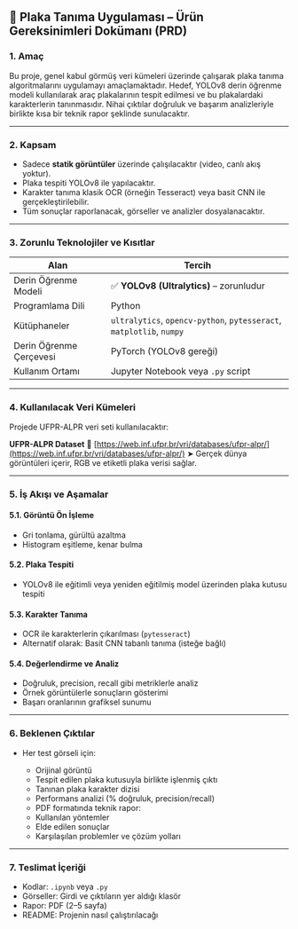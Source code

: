 ## 📄 Plaka Tanıma Uygulaması – Ürün Gereksinimleri Dokümanı (PRD)

### 1. **Amaç**

Bu proje, genel kabul görmüş veri kümeleri üzerinde çalışarak plaka tanıma algoritmalarını uygulamayı amaçlamaktadır. Hedef, YOLOv8 derin öğrenme modeli kullanılarak araç plakalarının tespit edilmesi ve bu plakalardaki karakterlerin tanınmasıdır. Nihai çıktılar doğruluk ve başarım analizleriyle birlikte kısa bir teknik rapor şeklinde sunulacaktır.

---

### 2. **Kapsam**

* Sadece **statik görüntüler** üzerinde çalışılacaktır (video, canlı akış yoktur).
* Plaka tespiti YOLOv8 ile yapılacaktır.
* Karakter tanıma klasik OCR (örneğin Tesseract) veya basit CNN ile gerçekleştirilebilir.
* Tüm sonuçlar raporlanacak, görseller ve analizler dosyalanacaktır.

---

### 3. **Zorunlu Teknolojiler ve Kısıtlar**

| Alan                    | Tercih                                                                  |
| ----------------------- | ----------------------------------------------------------------------- |
| Derin Öğrenme Modeli    | ✅ **YOLOv8 (Ultralytics)** – zorunludur                               |
| Programlama Dili        | Python                                                                  |
| Kütüphaneler            | `ultralytics`, `opencv-python`, `pytesseract`, `matplotlib`, `numpy`    |
| Derin Öğrenme Çerçevesi | PyTorch (YOLOv8 gereği)                                                |
| Kullanım Ortamı         | Jupyter Notebook veya `.py` script                                      |

---

### 4. **Kullanılacak Veri Kümeleri**

Projede UFPR-ALPR veri seti kullanılacaktır:

**UFPR-ALPR Dataset**
🔗 [https://web.inf.ufpr.br/vri/databases/ufpr-alpr/](https://web.inf.ufpr.br/vri/databases/ufpr-alpr/)
➤ Gerçek dünya görüntüleri içerir, RGB ve etiketli plaka verisi sağlar.

---

### 5. **İş Akışı ve Aşamalar**

#### 5.1. Görüntü Ön İşleme

* Gri tonlama, gürültü azaltma
* Histogram eşitleme, kenar bulma

#### 5.2. Plaka Tespiti

* YOLOv8 ile eğitimli veya yeniden eğitilmiş model üzerinden plaka kutusu tespiti

#### 5.3. Karakter Tanıma

* OCR ile karakterlerin çıkarılması (`pytesseract`)
* Alternatif olarak: Basit CNN tabanlı tanıma (isteğe bağlı)

#### 5.4. Değerlendirme ve Analiz

* Doğruluk, precision, recall gibi metriklerle analiz
* Örnek görüntülerle sonuçların gösterimi
* Başarı oranlarının grafiksel sunumu

---

### 6. **Beklenen Çıktılar**

* Her test görseli için:

  * Orijinal görüntü
  * Tespit edilen plaka kutusuyla birlikte işlenmiş çıktı
  * Tanınan plaka karakter dizisi
  * Performans analizi (% doğruluk, precision/recall)
  * PDF formatında teknik rapor:
  * Kullanılan yöntemler
  * Elde edilen sonuçlar
  * Karşılaşılan problemler ve çözüm yolları

---

### 7. **Teslimat İçeriği**

* Kodlar: `.ipynb` veya `.py`
* Görseller: Girdi ve çıktıların yer aldığı klasör
* Rapor: PDF (2–5 sayfa)
* README: Projenin nasıl çalıştırılacağı